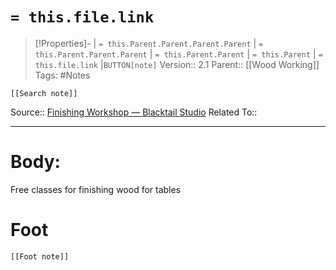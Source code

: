 # `= this.file.link`
>[!Properties]- | `= this.Parent.Parent.Parent.Parent` |  `= this.Parent.Parent.Parent` | `= this.Parent.Parent` | `= this.Parent` | `= this.file.link` |`BUTTON[note]` 
>Version:: 2.1
>Parent:: [[Wood Working]]
>Tags: #Notes
```meta-bind-embed
[[Search note]]
```
Source:: [Finishing Workshop — Blacktail Studio](https://www.blacktailstudio.com/finishing-workshop)
Related To::
***
# Body:
Free classes for finishing wood for tables 








# Foot
```meta-bind-embed
[[Foot note]]
``` 